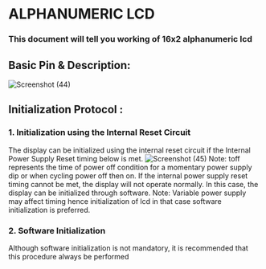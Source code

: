 # ALPHANUMERIC LCD
### This document will tell you working of 16x2 alphanumeric lcd
## Basic Pin & Description:

![Screenshot (44)](https://user-images.githubusercontent.com/64007722/79751921-0b090c80-8331-11ea-962b-6391bb9b8514.png)
## Initialization Protocol :
### 1. Initialization using the Internal Reset Circuit
The display can be initialized using the internal reset circuit if the Internal Power Supply Reset timing
below is met.
![Screenshot (45)](https://user-images.githubusercontent.com/64007722/79752142-7226c100-8331-11ea-8d55-016ab9e71813.png)
Note: toff represents the time of power off condition for a momentary power supply dip or when cycling power
off then on.
 If the internal power supply reset timing cannot be met, the display will not operate normally. In this case,
 the display can be initialized through software.
Note: Variable power supply may affect timing hence initialization of lcd in that case software initialization is
 preferred.
 ### 2. Software Initialization
Although software initialization is not mandatory, it is recommended that this procedure always be
performed

